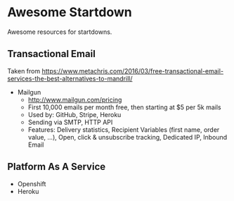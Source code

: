 Awesome Startdown
=================

Awesome resources for startdowns.

Transactional Email
-------------------
Taken from https://www.metachris.com/2016/03/free-transactional-email-services-the-best-alternatives-to-mandrill/
- Mailgun
  - http://www.mailgun.com/pricing
  - First 10,000 emails per month free, then starting at $5 per 5k mails
  - Used by: GitHub, Stripe, Heroku
  - Sending via SMTP, HTTP API
  - Features: Delivery statistics, Recipient Variables (first name, order value, …), Open, click & unsubscribe tracking, Dedicated IP, Inbound Email

Platform As A Service
---------------------
- Openshift
- Heroku